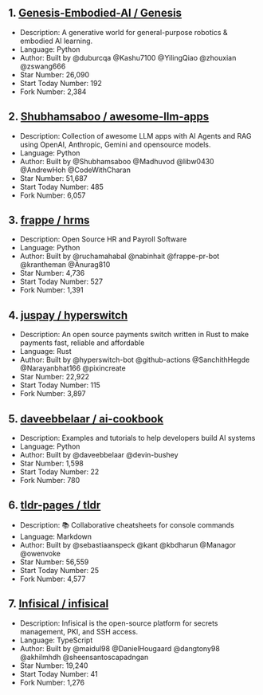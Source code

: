 ## 1. [Genesis-Embodied-AI / Genesis](https://github.com/Genesis-Embodied-AI/Genesis)
- Description: A generative world for general-purpose robotics & embodied AI learning.
- Language: Python
- Author: Built by @duburcqa @Kashu7100 @YilingQiao @zhouxian @zswang666
- Star Number: 26,090
- Start Today Number: 192
- Fork Number: 2,384

## 2. [Shubhamsaboo / awesome-llm-apps](https://github.com/Shubhamsaboo/awesome-llm-apps)
- Description: Collection of awesome LLM apps with AI Agents and RAG using OpenAI, Anthropic, Gemini and opensource models.
- Language: Python
- Author: Built by @Shubhamsaboo @Madhuvod @libw0430 @AndrewHoh @CodeWithCharan
- Star Number: 51,687
- Start Today Number: 485
- Fork Number: 6,057

## 3. [frappe / hrms](https://github.com/frappe/hrms)
- Description: Open Source HR and Payroll Software
- Language: Python
- Author: Built by @ruchamahabal @nabinhait @frappe-pr-bot @krantheman @Anurag810
- Star Number: 4,736
- Start Today Number: 527
- Fork Number: 1,391

## 4. [juspay / hyperswitch](https://github.com/juspay/hyperswitch)
- Description: An open source payments switch written in Rust to make payments fast, reliable and affordable
- Language: Rust
- Author: Built by @hyperswitch-bot @github-actions @SanchithHegde @Narayanbhat166 @pixincreate
- Star Number: 22,922
- Start Today Number: 115
- Fork Number: 3,897

## 5. [daveebbelaar / ai-cookbook](https://github.com/daveebbelaar/ai-cookbook)
- Description: Examples and tutorials to help developers build AI systems
- Language: Python
- Author: Built by @daveebbelaar @devin-bushey
- Star Number: 1,598
- Start Today Number: 22
- Fork Number: 780

## 6. [tldr-pages / tldr](https://github.com/tldr-pages/tldr)
- Description: 📚 Collaborative cheatsheets for console commands
- Language: Markdown
- Author: Built by @sebastiaanspeck @kant @kbdharun @Managor @owenvoke
- Star Number: 56,559
- Start Today Number: 25
- Fork Number: 4,577

## 7. [Infisical / infisical](https://github.com/Infisical/infisical)
- Description: Infisical is the open-source platform for secrets management, PKI, and SSH access.
- Language: TypeScript
- Author: Built by @maidul98 @DanielHougaard @dangtony98 @akhilmhdh @sheensantoscapadngan
- Star Number: 19,240
- Start Today Number: 41
- Fork Number: 1,276